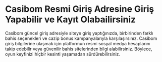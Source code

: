 # Casibom Resmi Giriş Adresine Giriş Yapabilir ve Kayıt Olabailirsiniz
Casibom güncel giriş adresiyle siteye giriş yaptığınızda, birbirinden farklı bahis seçenekleri ve cazip bonus kampanyalarıyla karşılaşırsınız.
Casibom giriş bilgilerine ulaşmak için platformun resmi sosyal medya hesaplarını takip edebilir veya güvenilir bahis sitelerinden bilgi alabilirsiniz. Böylece, oyun keyfinizi hiçbir kesinti yaşamadan sürdürebilirsiniz.
